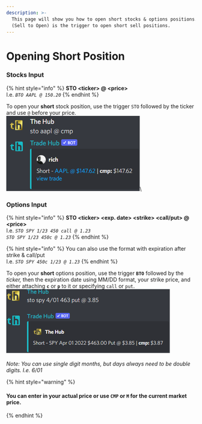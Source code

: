 ```yaml
---
description: >-
  This page will show you how to open short stocks & options positions. STO
  (Sell to Open) is the trigger to open short sell positions.
---
```


# Opening Short Position

### Stocks Input

{% hint style="info" %}
**STO \<ticker> @ \<price>**\
I.e. _`BTO AAPL @ 150.20`_
{% endhint %}

To open your **short** stock position, use the trigger `STO` followed by the ticker and use `@` before your price.\
![](<../../.gitbook/assets/image (186).png>)\


### Options Input

{% hint style="info" %}
**STO \<ticker> \<exp. date> \<strike> \<call/put> @ \<price>**\
I.e. _`STO SPY 1/23 450 call @ 1.23`_\
_`STO SPY 1/23 450c @ 1.23`_
{% endhint %}

{% hint style="info" %}
You can also use the format with expiration after strike & call/put\
I.e. _`STO SPY 450c 1/23 @ 1.23`_
{% endhint %}

To open your **short** options position, use the trigger **`BTO`** followed by the _ticker,_ then the expiration date using MM/DD format, your strike price, and either attaching **`c`** or **`p`** to it or specifying `call` or `put`. \
![](<../../.gitbook/assets/image (72).png>)\
\
_Note: You can use single digit months, but days always need to be double digits. I.e. 6/01_



{% hint style="warning" %}
#### You can enter in your actual price or use `CMP` or `M` for the current market price.
{% endhint %}
